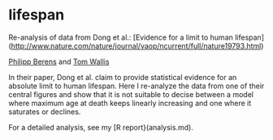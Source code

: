 # lifespan
Re-analysis of data from Dong et al.: [Evidence for a limit to human lifespan] (http://www.nature.com/nature/journal/vaop/ncurrent/full/nature19793.html)

[Philipp Berens](http://www.berenslab.org) and [Tom Wallis](http://tomwallis.info)

In their paper, Dong et al. claim to provide statistical evidence for an absolute limit to human lifespan. Here I re-analyze the data from one of their central figures and show that it is not suitable to decise between a model where maximum age at death keeps linearly increasing and one where it saturates or declines. 

For a detailed analysis, see my [R report}(analysis.md).
